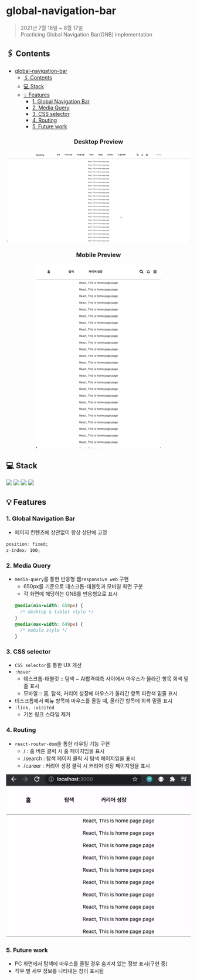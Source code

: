 # global-navigation-bar

> 2021년 7월 18일 ~ 8월 17일<br>
> Practicing Global Navigation Bar(GNB) implementation

## 🖇️ Contents
- [global-navigation-bar](#global-navigation-bar)
  - [🖇️ Contents](#️-contents)
  - [💻 Stack](#-stack)
  - [💡 Features](#-features)
    - [1. Global Navigation Bar](#1-global-navigation-bar)
    - [2. Media Query](#2-media-query)
    - [3. CSS selector](#3-css-selector)
    - [4. Routing](#4-routing)
    - [5. Future work](#5-future-work)

<h3 align='center'>Desktop Preview</h3>
<p align='center'>
  <img src='./assets/preview_desktop.GIF'/>
</p>
<h3 align='center'>Mobile Preview</h3>
<p align='center'>
  <img src='./assets/preview_mobile.GIF'/>
</p>

## 💻 Stack
<p>
  <img src="https://img.shields.io/static/v1?label=&message=React&color=61DAFB&logo=react&logoColor=FFFFFF"/>
  <img src="https://img.shields.io/static/v1?label=&message=Typescript&color=3178C6&logo=typescript&logoColor=FFFFFF"/>
  <img src="https://img.shields.io/static/v1?label=&message=CSS&color=3178C6&logo=css3&logoColor=FFFFFF"/>
  <img src="https://img.shields.io/static/v1?label=&message=FontAwesome&color=3e32a8&logo=fontawesome&logoColor=FFFFFF"/>
</p>

## 💡 Features

### 1. Global Navigation Bar
   * 페이지 컨텐츠에 상관없이 항상 상단에 고정
   ```css
   position: fixed;
   z-index: 100;
   ```
   
### 2. Media Query
   * `media-query`를 통한 반응형 웹`responsive web` 구현
     * 650px를 기준으로 데스크톱-태블릿과 모바일 화면 구분
     * 각 화면에 해당하는 GNB를 반응형으로 표시
     ```css
     @media(min-width: 650px) {
       /* desktop & tablet style */
     }
     @media(max-width: 649px) {
       /* mobile style */
     }
     ```
   
### 3. CSS selector
   * `CSS selector`를 통한 UX 개선
   * `:hover`
      * 데스크톱-태블릿 :: 탐색 ~ AI합격예측 사이에서 마우스가 올라간 항목 회색 밑줄 표시
      * 모바일 :: 홈, 탐색, 커리어 성장에 마우스가 올라간 항목 파란색 밑줄 표시
   * 데스크톱에서 메뉴 항목에 마우스를 올릴 때, 올라간 항목에 회색 밑줄 표시
   * `:link, :visited`
      * 기본 링크 스타일 제거

### 4. Routing
   * `react-router-dom`을 통한 라우팅 기능 구현
     * / : 홈 버튼 클릭 시 홈 페이지임을 표시
     * /search : 탐색 페이지 클릭 시 탐색 페이지임을 표시
     * /career : 커리어 성장 클릭 시 커리어 성장 페이지임을 표시
 <p align='center'>
  <img src='./assets/routing.gif'/>
</p>

### 5. Future work
   * PC 화면에서 탐색에 마우스를 올릴 경우 숨겨져 있는 정보 표시(구현 중)
   * 직무 별 세부 정보를 나타내는 창이 표시됨
